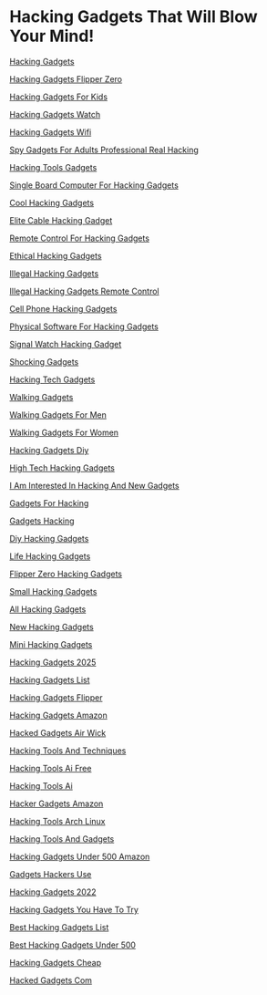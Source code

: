 <h1>Hacking Gadgets That Will Blow Your Mind!</h1><p><a href="post/hacking-gadgets.md">Hacking Gadgets</a></p>
<p><a href="post/hacking-gadgets-flipper-zero.md">Hacking Gadgets Flipper Zero</a></p>
<p><a href="post/hacking-gadgets-for-kids.md">Hacking Gadgets For Kids</a></p>
<p><a href="post/hacking-gadgets-watch.md">Hacking Gadgets Watch</a></p>
<p><a href="post/hacking-gadgets-wifi.md">Hacking Gadgets Wifi</a></p>
<p><a href="post/spy-gadgets-for-adults-professional-real-hacking.md">Spy Gadgets For Adults Professional Real Hacking</a></p>
<p><a href="post/hacking-tools-gadgets.md">Hacking Tools Gadgets</a></p>
<p><a href="post/single-board-computer-for-hacking-gadgets.md">Single Board Computer For Hacking Gadgets</a></p>
<p><a href="post/cool-hacking-gadgets.md">Cool Hacking Gadgets</a></p>
<p><a href="post/elite-cable-hacking-gadget.md">Elite Cable Hacking Gadget</a></p>
<p><a href="post/remote-control-for-hacking-gadgets.md">Remote Control For Hacking Gadgets</a></p>
<p><a href="post/ethical-hacking-gadgets.md">Ethical Hacking Gadgets</a></p>
<p><a href="post/illegal-hacking-gadgets.md">Illegal Hacking Gadgets</a></p>
<p><a href="post/illegal-hacking-gadgets-remote-control.md">Illegal Hacking Gadgets Remote Control</a></p>
<p><a href="post/cell-phone-hacking-gadgets.md">Cell Phone Hacking Gadgets</a></p>
<p><a href="post/physical-software-for-hacking-gadgets.md">Physical Software For Hacking Gadgets</a></p>
<p><a href="post/signal-watch-hacking-gadget.md">Signal Watch Hacking Gadget</a></p>
<p><a href="post/shocking-gadgets.md">Shocking Gadgets</a></p>
<p><a href="post/hacking-tech-gadgets.md">Hacking Tech Gadgets</a></p>
<p><a href="post/walking-gadgets.md">Walking Gadgets</a></p>
<p><a href="post/walking-gadgets-for-men.md">Walking Gadgets For Men</a></p>
<p><a href="post/walking-gadgets-for-women.md">Walking Gadgets For Women</a></p>
<p><a href="post/hacking-gadgets-diy.md">Hacking Gadgets Diy</a></p>
<p><a href="post/high-tech-hacking-gadgets.md">High Tech Hacking Gadgets</a></p>
<p><a href="post/i-am-interested-in-hacking-and-new-gadgets.md">I Am Interested In Hacking And New Gadgets</a></p>
<p><a href="post/gadgets-for-hacking.md">Gadgets For Hacking</a></p>
<p><a href="post/gadgets-hacking.md">Gadgets Hacking</a></p>
<p><a href="post/diy-hacking-gadgets.md">Diy Hacking Gadgets</a></p>
<p><a href="post/life-hacking-gadgets.md">Life Hacking Gadgets</a></p>
<p><a href="post/flipper-zero-hacking-gadgets.md">Flipper Zero Hacking Gadgets</a></p>
<p><a href="post/small-hacking-gadgets.md">Small Hacking Gadgets</a></p>
<p><a href="post/all-hacking-gadgets.md">All Hacking Gadgets</a></p>
<p><a href="post/new-hacking-gadgets.md">New Hacking Gadgets</a></p>
<p><a href="post/mini-hacking-gadgets.md">Mini Hacking Gadgets</a></p>
<p><a href="post/hacking-gadgets-2025.md">Hacking Gadgets 2025</a></p>
<p><a href="post/hacking-gadgets-list.md">Hacking Gadgets List</a></p>
<p><a href="post/hacking-gadgets-flipper.md">Hacking Gadgets Flipper</a></p>
<p><a href="post/hacking-gadgets-amazon.md">Hacking Gadgets Amazon</a></p>
<p><a href="post/hacked-gadgets-air-wick.md">Hacked Gadgets Air Wick</a></p>
<p><a href="post/hacking-tools-and-techniques.md">Hacking Tools And Techniques</a></p>
<p><a href="post/hacking-tools-ai-free.md">Hacking Tools Ai Free</a></p>
<p><a href="post/hacking-tools-ai.md">Hacking Tools Ai</a></p>
<p><a href="post/hacker-gadgets-amazon.md">Hacker Gadgets Amazon</a></p>
<p><a href="post/hacking-tools-arch-linux.md">Hacking Tools Arch Linux</a></p>
<p><a href="post/hacking-tools-and-gadgets.md">Hacking Tools And Gadgets</a></p>
<p><a href="post/hacking-gadgets-under-500-amazon.md">Hacking Gadgets Under 500 Amazon</a></p>
<p><a href="post/gadgets-hackers-use.md">Gadgets Hackers Use</a></p>
<p><a href="post/hacking-gadgets-2022.md">Hacking Gadgets 2022</a></p>
<p><a href="post/hacking-gadgets-you-have-to-try.md">Hacking Gadgets You Have To Try</a></p>
<p><a href="post/best-hacking-gadgets-list.md">Best Hacking Gadgets List</a></p>
<p><a href="post/best-hacking-gadgets-under-500.md">Best Hacking Gadgets Under 500</a></p>
<p><a href="post/hacking-gadgets-cheap.md">Hacking Gadgets Cheap</a></p>
<p><a href="post/hacked-gadgets-com.md">Hacked Gadgets Com</a></p>
